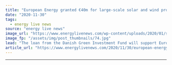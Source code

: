```yaml
---
title: "European Energy granted €40m for large-scale solar and wind projects"
date: "2020-11-30"
tags: 
  - energy live news
source: "energy live news"
image_url: "https://www.energylivenews.com/wp-content/uploads/2020/01/solar-wind.jpg"
image_fp: "/assets/img/post_thumbnails/74.jpg"
lead: "The loan from the Danish Green Investment Fund will support European Energy’s ambition to construct 750MW of new green power capacity from solar and wind by 2021 and an additional 1GW in 2022"
article_url: "https://www.energylivenews.com/2020/11/30/european-energy-granted-e40m-for-large-scale-solar-and-wind-projects/"
---
```


---
